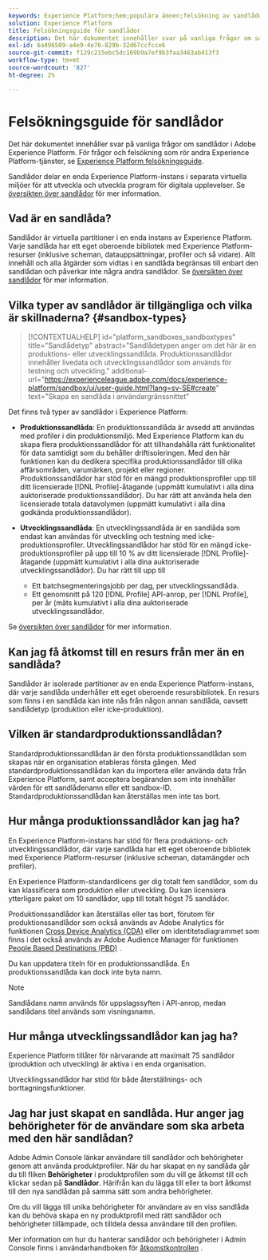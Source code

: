 ```yaml
---
keywords: Experience Platform;hem;populära ämnen;felsökning av sandlådor
solution: Experience Platform
title: Felsökningsguide för sandlådor
description: Det här dokumentet innehåller svar på vanliga frågor om sandlådor i Adobe Experience Platform.
exl-id: 6a496509-a4e9-4e76-829b-32d67ccfcce6
source-git-commit: f129c215ebc5dc169b9a7ef9b3faa3463ab413f3
workflow-type: tm+mt
source-wordcount: '827'
ht-degree: 2%

---
```


# Felsökningsguide för sandlådor

Det här dokumentet innehåller svar på vanliga frågor om sandlådor i Adobe Experience Platform. För frågor och felsökning som rör andra Experience Platform-tjänster, se [Experience Platform felsökningsguide](../landing/troubleshooting.md).

Sandlådor delar en enda Experience Platform-instans i separata virtuella miljöer för att utveckla och utveckla program för digitala upplevelser. Se [översikten över sandlådor](home.md) för mer information.

## Vad är en sandlåda?

Sandlådor är virtuella partitioner i en enda instans av Experience Platform. Varje sandlåda har ett eget oberoende bibliotek med Experience Platform-resurser (inklusive scheman, datauppsättningar, profiler och så vidare). Allt innehåll och alla åtgärder som vidtas i en sandlåda begränsas till enbart den sandlådan och påverkar inte några andra sandlådor. Se [översikten över sandlådor](home.md) för mer information.

## Vilka typer av sandlådor är tillgängliga och vilka är skillnaderna? {#sandbox-types}

>[!CONTEXTUALHELP]
>id="platform_sandboxes_sandboxtypes"
>title="Sandlådetyp"
>abstract="Sandlådetypen anger om det här är en produktions- eller utvecklingssandlåda. Produktionssandlådor innehåller livedata och utvecklingssandlådor som används för testning och utveckling."
>additional-url="https://experienceleague.adobe.com/docs/experience-platform/sandbox/ui/user-guide.html?lang=sv-SE#create" text="Skapa en sandlåda i användargränssnittet"

Det finns två typer av sandlådor i Experience Platform:

* **Produktionssandlåda**: En produktionssandlåda är avsedd att användas med profiler i din produktionsmiljö. Med Experience Platform kan du skapa flera produktionssandlådor för att tillhandahålla rätt funktionalitet för data samtidigt som du behåller driftisoleringen. Med den här funktionen kan du dedikera specifika produktionssandlådor till olika affärsområden, varumärken, projekt eller regioner. Produktionssandlådor har stöd för en mängd produktionsprofiler upp till ditt licensierade [!DNL Profile]-åtagande (uppmätt kumulativt i alla dina auktoriserade produktionssandlådor). Du har rätt att använda hela den licensierade totala datavolymen (uppmätt kumulativt i alla dina godkända produktionssandlådor).

* **Utvecklingssandlåda**: En utvecklingssandlåda är en sandlåda som endast kan användas för utveckling och testning med icke-produktionsprofiler. Utvecklingssandlådor har stöd för en mängd icke-produktionsprofiler på upp till 10 % av ditt licensierade [!DNL Profile]-åtagande (uppmätt kumulativt i alla dina auktoriserade utvecklingssandlådor). Du har rätt till upp till
   * Ett batchsegmenteringsjobb per dag, per utvecklingssandlåda.
   * Ett genomsnitt på 120 [!DNL Profile] API-anrop, per [!DNL Profile], per år (mäts kumulativt i alla dina auktoriserade utvecklingssandlådor.

Se [översikten över sandlådor](./home.md) för mer information.

## Kan jag få åtkomst till en resurs från mer än en sandlåda?

Sandlådor är isolerade partitioner av en enda Experience Platform-instans, där varje sandlåda underhåller ett eget oberoende resursbibliotek. En resurs som finns i en sandlåda kan inte nås från någon annan sandlåda, oavsett sandlådetyp (produktion eller icke-produktion).

## Vilken är standardproduktionssandlådan?

Standardproduktionssandlådan är den första produktionssandlådan som skapas när en organisation etableras första gången. Med standardproduktionssandlådan kan du importera eller använda data från Experience Platform, samt acceptera begäranden som inte innehåller värden för ett sandlådenamn eller ett sandbox-ID. Standardproduktionssandlådan kan återställas men inte tas bort.

## Hur många produktionssandlådor kan jag ha?

En Experience Platform-instans har stöd för flera produktions- och utvecklingssandlådor, där varje sandlåda har ett eget oberoende bibliotek med Experience Platform-resurser (inklusive scheman, datamängder och profiler).

En Experience Platform-standardlicens ger dig totalt fem sandlådor, som du kan klassificera som produktion eller utveckling. Du kan licensiera ytterligare paket om 10 sandlådor, upp till totalt högst 75 sandlådor.

Produktionssandlådor kan återställas eller tas bort, förutom för produktionssandlådor som också används av Adobe Analytics för funktionen [Cross Device Analytics (CDA)](https://experienceleague.adobe.com/docs/analytics/components/cda/overview.html?lang=sv) eller om identitetsdiagrammet som finns i det också används av Adobe Audience Manager för funktionen [People Based Destinations (PBD)](https://experienceleague.adobe.com/docs/audience-manager/user-guide/features/destinations/people-based/people-based-destinations-overview.html?lang=sv) .

Du kan uppdatera titeln för en produktionssandlåda. En produktionssandlåda kan dock inte byta namn.

>[!NOTE]
>
>Sandlådans namn används för uppslagssyften i API-anrop, medan sandlådans titel används som visningsnamn.

## Hur många utvecklingssandlådor kan jag ha?

Experience Platform tillåter för närvarande att maximalt 75 sandlådor (produktion och utveckling) är aktiva i en enda organisation.

Utvecklingssandlådor har stöd för både återställnings- och borttagningsfunktioner.

## Jag har just skapat en sandlåda. Hur anger jag behörigheter för de användare som ska arbeta med den här sandlådan?

Adobe Admin Console länkar användare till sandlådor och behörigheter genom att använda produktprofiler. När du har skapat en ny sandlåda går du till fliken **Behörigheter** i produktprofilen som du vill ge åtkomst till och klickar sedan på **Sandlådor**. Härifrån kan du lägga till eller ta bort åtkomst till den nya sandlådan på samma sätt som andra behörigheter.

Om du vill lägga till unika behörigheter för användare av en viss sandlåda kan du behöva skapa en ny produktprofil med rätt sandlådor och behörigheter tillämpade, och tilldela dessa användare till den profilen.

Mer information om hur du hanterar sandlådor och behörigheter i Admin Console finns i användarhandboken för [åtkomstkontrollen](../access-control/ui/overview.md) .
